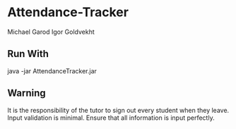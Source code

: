 # Attendance-Tracker
Michael Garod
Igor Goldvekht

## Run With
java -jar AttendanceTracker.jar

## Warning
It is the responsibility of the tutor to sign out every student when they leave.
Input validation is minimal. Ensure that all information is input perfectly.
